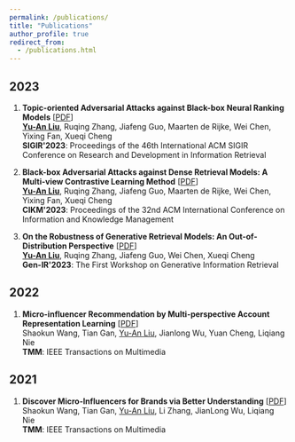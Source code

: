 ```yaml
---
permalink: /publications/
title: "Publications"
author_profile: true
redirect_from: 
  - /publications.html
---
```


2023
------
1. **Topic-oriented Adversarial Attacks against Black-box Neural Ranking Models** 
[[PDF](https://arxiv.org/pdf/2304.14867)] <br>
<ins>**Yu-An Liu**</ins>, Ruqing Zhang, Jiafeng Guo, Maarten de Rijke, Wei Chen, Yixing Fan, Xueqi Cheng <br>
**SIGIR'2023**: Proceedings of the 46th International ACM SIGIR Conference on Research and Development in Information Retrieval

2. **Black-box Adversarial Attacks against Dense Retrieval Models: A Multi-view Contrastive Learning Method** 
[[PDF](https://arxiv.org/pdf/2304.14867)] <br>
<ins>**Yu-An Liu**</ins>, Ruqing Zhang, Jiafeng Guo, Maarten de Rijke, Wei Chen, Yixing Fan, Xueqi Cheng <br>
**CIKM'2023**: Proceedings of the 32nd ACM International Conference on Information and Knowledge Management


3. **On the Robustness of Generative Retrieval Models: An Out-of-Distribution Perspective** 
[[PDF](https://arxiv.org/pdf/2306.12756)] <br>
<ins>**Yu-An Liu**</ins>, Ruqing Zhang, Jiafeng Guo, Wei Chen, Xueqi Cheng <br>
**Gen-IR'2023**: The First Workshop on Generative Information Retrieval

2022
------
1. **Micro-influencer Recommendation by Multi-perspective Account Representation Learning** 
[[PDF](https://github.com/Davion-Liu/davion-liu.github.io/blob/main/papers/Revision-Micro_influencer_Recommendation_by_Multi_perspective_Account_Representation_Learning.pdf)] <br>
Shaokun Wang, Tian Gan, <ins>Yu-An Liu</ins>, Jianlong Wu, Yuan Cheng, Liqiang Nie <br>
**TMM**: IEEE Transactions on Multimedia

2021
------
1. **Discover Micro-Influencers for Brands via Better Understanding** 
[[PDF](https://github.com/Davion-Liu/davion-liu.github.io/blob/main/papers/Revision-Discover%20Micro-influencers%20for%20Brands%20via%20Better%20Understanding.pdf)] <br>
Shaokun Wang, Tian Gan, <ins>Yu-An Liu</ins>, Li Zhang, JianLong Wu, Liqiang Nie <br>
**TMM**: IEEE Transactions on Multimedia
